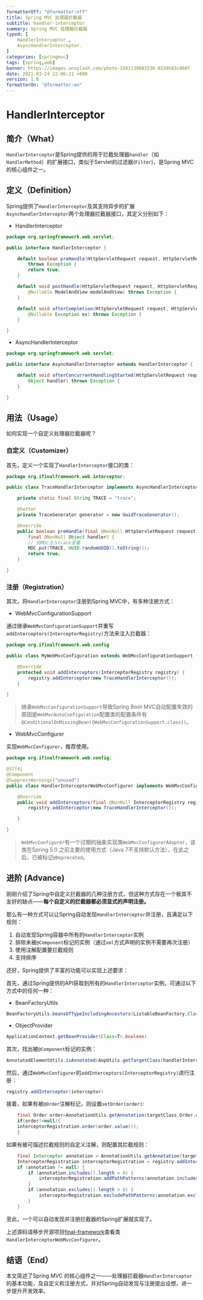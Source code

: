 ```yaml
---
formatterOff: "@formatter:off"
title: Spring MVC 处理器拦截器
subtitle: handler-interceptor 
summary: Spring MVC 处理器拦截器 
typed: [
    HandlerInterceptor.,
    AsyncHandlerInterceptor.
]
categories: [springmvc]
tags: [spring,web] 
banner: https://images.unsplash.com/photo-1501139083538-0139583c060f
date: 2021-03-24 22:06:21 +800 
version: 1.0
formatterOn: "@formatter:on"
---
```


# HandlerInterceptor

## 简介（What）

`HandlerInterceptor`是Spring提供的用于拦截处理器`handler`（如`HandlerMethod`）的扩展接口，类似于Servlet的过滤器(`Filter`)，是Spring MVC的核心组件之一。

## 定义（Definition）

Spring提供了`HandlerInterceptor`及其支持异步的扩展`AsyncHandlerInterceptor`两个处理器拦截器接口，其定义分别如下：

* HandlerInterceptor

```java
package org.springframework.web.servlet;

public interface HandlerInterceptor {

    default boolean preHandle(HttpServletRequest request, HttpServletResponse response, Object handler)
        throws Exception {
        return true;
    }

    default void postHandle(HttpServletRequest request, HttpServletResponse response, Object handler,
        @Nullable ModelAndView modelAndView) throws Exception {
    }

    default void afterCompletion(HttpServletRequest request, HttpServletResponse response, Object handler,
        @Nullable Exception ex) throws Exception {
    }

}
```

* AsyncHandlerInterceptor

```java
package org.springframework.web.servlet;

public interface AsyncHandlerInterceptor extends HandlerInterceptor {

    default void afterConcurrentHandlingStarted(HttpServletRequest request, HttpServletResponse response,
        Object handler) throws Exception {
    }

}
```

## 用法（Usage）

如何实现一个自定义处理器拦截器呢？

### 自定义（Customizer）

首先，定义一个实现了`HandlerInterceptor`接口的类：

```java
package org.ifinalframework.web.interceptor;

public class TraceHandlerInterceptor implements AsyncHandlerInterceptor {

    private static final String TRACE = "trace";

    @Setter
    private TraceGenerator generator = new UuidTraceGenerator();

    @Override
    public boolean preHandle(final @NonNull HttpServletRequest request, final @NonNull HttpServletResponse response,
        final @NonNull Object handler) {
        // 向MDC注入trace变量
        MDC.put(TRACE, UUID.randomUUID().toString());
        return true;
    }

}

```

### 注册（Registration）

其次，将`HandlerInterceptor`注册到Spring MVC中，有多种注册方式：

* WebMvcConfigurationSupport

通过继承`WebMvcConfigurationSupport`并重写`addInterceptors(InterceptorRegistry)`方法来注入拦截器：

```java
package org.ifinalframework.web.config

public class MyWebMvcConfiguration extends WebMvcConfigurationSupport {

    @Override
    protected void addInterceptors(InterceptorRegistry registry) {
        registry.addInterceptor(new TraceHandlerInterceptor());
    }

}
```

> 继承`WebMvcConfigurationSupport`导致Spring Boot
> MVC自动配置失效的原因是`WebMvcAutoConfiguration`配置类的配置条件有`@ConditionalOnMissingBean({WebMvcConfigurationSupport.class})`。

* WebMvcConfigurer

实现`WebMvcConfigurer`，推荐使用。

```java
package org.ifinalframework.web.config;

@Slf4j
@Component
@SuppressWarnings("unused")
public class HandlerInterceptorWebMvcConfigurer implements WebMvcConfigurer {

    @Override
    public void addInterceptors(final @NonNull InterceptorRegistry registry) {
        registry.addInterceptor(new TraceHandlerInterceptor());

    }

}
```

> `WebMvcConfigurer`有一个过期的抽象实现类`WebMvcConfigurerAdapter`，该类在Spring 5.0 之前主要的使用方式（Java 7不支持默认方法），在此之后，已被标记`@Deprecated`。

## 进阶 (Advance)

刚刚介绍了Spring中自定义拦截器的几种注册方式，但这种方式存在一个极其不友好的缺点——**每个自定义的拦截器都必须显式的声明注册。**

那么有一种方式可以让Spring自动发现`HandlerInterceptor`并注册，且满足以下规则：

1. 自动发现Spring容器中所有的`HandlerInterceptor`实例
2. 排除未被`@Component`标记的实例（通过`xml`方式声明的实例不需要再次注册）
3. 使用注解配置要拦截规则
4. 支持排序

还好，Spring提供了丰富的功能可以实现上述要求：

首先，通过Spring提供的API获取到所有的`HandlerInterceptor`实例，可通过以下方式中的任何一种：

* BeanFactoryUtils

```java
BeanFactoryUtils.beansOfTypeIncludingAncestors(ListableBeanFactory,Class<T>)
```

* ObjectProvider

```java
ApplicationContext.getBeanProvider(Class<T>,boolean)
```

其次，找出被`@Component`标记的实例：

```java
AnnotatedElementUtils.isAnnotated(AopUtils.getTargetClass(handlerInterceptor),Component.class);
```

然后，通过`WebMvcConfigurer`的`addInterceptors(InterceptorRegistry)`进行注册：

```java
registry.addInterceptor(interceptor)
```

接着，如果有被`@Order`注解标记，则设置`setOrder(order)`:

```java
    final Order order=AnnotationUtils.getAnnotation(targetClass,Order.class);
    if(order!=null){
    interceptorRegistration.order(order.value());
    }
```

如果有被可描述拦截规则的自定义注解，则配置其拦截规则：

```java
    final Interceptor annotation = AnnotationUtils.getAnnotation(targetClass, Interceptor.class);
    InterceptorRegistration interceptorRegistration = registry.addInterceptor(interceptor);
    if (annotation != null) {
        if (annotation.includes().length > 0) {
            interceptorRegistration.addPathPatterns(annotation.includes());
        }
        if (annotation.excludes().length > 0) {
            interceptorRegistration.excludePathPatterns(annotation.excludes());
        }
    }
```

至此，一个可以自动发现并注册拦截器的Spring扩展就实现了。

上述源码请移步开源项目[final-framework](https://github.com/final-projects/final-framework)查看类`HandlerInterceptorWebMvcConfigurer`。

## 结语（End）

本文简述了Spring MVC 的核心组件之一——处理器拦截器`HandlerInterceptor`的基本功能，及自定义和注册方式，并对Spring自动发现与注册提出设想，进一步提升开发效率。





